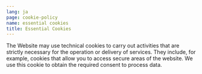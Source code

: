 ```yaml
---
lang: ja
page: cookie-policy
name: essential cookies
title: Essential Cookies
---
```


The Website may use technical cookies to carry out activities that are strictly necessary for the operation or delivery of services. They include, for example, cookies that allow you to access secure areas of the website. We use this cookie to obtain the required consent to process data.

